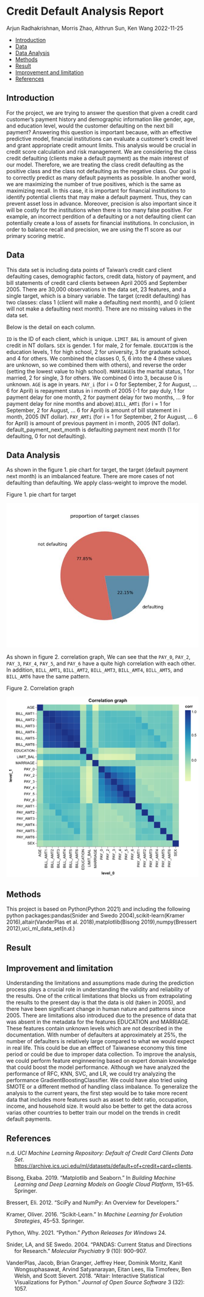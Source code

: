Credit Default Analysis Report
================
Arjun Radhakrishnan, Morris Zhao, Althrun Sun, Ken Wang
2022-11-25

-   <a href="#introduction" id="toc-introduction">Introduction</a>
-   <a href="#data" id="toc-data">Data</a>
-   <a href="#data-analysis" id="toc-data-analysis">Data Analysis</a>
-   <a href="#methods" id="toc-methods">Methods</a>
-   <a href="#result" id="toc-result">Result</a>
-   <a href="#improvement-and-limitation"
    id="toc-improvement-and-limitation">Improvement and limitation</a>
-   <a href="#references" id="toc-references">References</a>

## Introduction

For the project, we are trying to answer the question that given a
credit card customer’s payment history and demographic information like
gender, age, and education level, would the customer defaulting on the
next bill payment? Answering this question is important because, with an
effective predictive model, financial institutions can evaluate a
customer’s credit level and grant appropriate credit amount limits. This
analysis would be crucial in credit score calculation and risk
management. We are considering the class credit defaulting (clients make
a default payment) as the main interest of our model. Therefore, we are
treating the class credit defaulting as the positive class and the class
not defaulting as the negative class. Our goal is to correctly predict
as many default payments as possible. In another word, we are maximizing
the number of true positives, which is the same as maximizing recall. In
this case, it is important for financial institutions to identify
potential clients that may make a default payment. Thus, they can
prevent asset loss in advance. Moreover, precision is also important
since it will be costly for the institutions when there is too many
false positive. For example, an incorrect perdition of a defaulting or a
not defaulting client can potentially create a loss of assets for
financial institutions. In conclusion, in order to balance recall and
precision, we are using the f1 score as our primary scoring metric.

## Data

This data set is including data points of Taiwan’s credit card client
defaulting cases, demographic factors, credit data, history of payment,
and bill statements of credit card clients between April 2005 and
September 2005. There are 30,000 observations in the data set, 23
features, and a single target, which is a binary variable. The target
(credit defaulting) has two classes: class 1 (client will make a
defaulting next month), and 0 (client will not make a defaulting next
month). There are no missing values in the data set.

Below is the detail on each column.

`ID` is the ID of each client, which is unique. `LIMIT_BAL` is amount of
given credit in NT dollars. `SEX` is gender. 1 for male, 2 for female.
`EDUCATION` is the education levels, 1 for high school, 2 for
university, 3 for graduate school, and 4 for others. We combined the
classes 0, 5, 6 into the 4 (these values are unknown, so we combined
them with others), and reverse the order (setting the lowest value to
high school). `MARRIAGE`is the marital status, 1 for married, 2 for
single, 3 for others. We combined 0 into 3, because 0 is unknown. `AGE`
is age in years. `PAY_i` (for i = 0 for September, 2 for August, … 6 for
April) is repayment status in i month of 2005 (-1 for pay duly, 1 for
payment delay for one month, 2 for payment delay for two months, … 9 for
payment delay for nine months and above).`BILL_AMTi` (for i = 1 for
September, 2 for August, … 6 for April) is amount of bill statement in i
month, 2005 (NT dollar). `PAY_AMTi` (for i = 1 for September, 2 for
August, … 6 for April) is amount of previous payment in i month, 2005
(NT dollar). default_payment_next_month is defaulting payment next month
(1 for defaulting, 0 for not defaulting).

## Data Analysis

As shown in the figure 1. pie chart for target, the target (default
payment next month) is an imbalanced feature. There are more cases of
not defaulting than defaulting. We apply class-weight to improve the
model.

Figure 1. pie chart for target

![](../results//eda/images/target_proportion.jpg)

As shown in figure 2. correlation graph, We can see that the `PAY_0`,
`PAY_2`, `PAY_3`, `PAY_4`, `PAY_5`, and `PAY_6` have a quite high
correlation with each other. In addition, `BILL_AMT1`, `BILL_AMT2`,
`BILL_AMT3`, `BILL_AMT4`, `BILL_AMT5`, and `BILL_AMT6` have the same
pattern.

Figure 2. Correlation graph

![](../results//eda/images/corr_plot.png)

## Methods

This project is based on Python(Python 2021) and including the following
python packages:pandas(Snider and Swedo 2004),scikit-learn(Kramer
2016),altair(VanderPlas et al. 2018),matplotlib(Bisong
2019),numpy(Bressert 2012),uci_ml_data_set(n.d.)

## Result

## Improvement and limitation

Understanding the limitations and assumptions made during the prediction
process plays a crucial role in understanding the validity and
reliability of the results. One of the critical limitations that blocks
us from extrapolating the results to the present day is that the data is
old (taken in 2005), and there have been significant change in human
nature and patterns since 2005. There are limitations also introduced
due to the presence of data that was absent in the metadata for the
features EDUCATION and MARRIAGE. These features contain unknown levels
which are not described in the documentation. With number of defaulters
at approximately at 25%, the number of defaulters is relatively large
compared to what we would expect in real life. This could be due an
efffect of Taiwanese economy this time period or could be due to
improper data collection. To improve the analysis, we could perform
feature enginneering based on expert domain knowledge that could boost
the model performance. Although we have analyzed the performance of RFC,
KNN, SVC, and LR, we could try analyzing the performance
GradientBoostingClassifier. We could have also tried using SMOTE or a
different method of handling class imbalance. To generalize the analysis
to the current years, the first step would be to take more recent data
that includes more features such as asset to debt ratio, occupation,
income, and household size. It would also be better to get the data
across varias other countries to better train our model on the trends in
credit default payments.

## References

<div id="refs" class="references csl-bib-body hanging-indent">

<div id="ref-uci_ml_data_set" class="csl-entry">

n.d. *UCI Machine Learning Repository: Default of Credit Card Clients
Data Set*.
<https://archive.ics.uci.edu/ml/datasets/default+of+credit+card+clients>.

</div>

<div id="ref-matplotlib" class="csl-entry">

Bisong, Ekaba. 2019. “Matplotlib and Seaborn.” In *Building Machine
Learning and Deep Learning Models on Google Cloud Platform*, 151–65.
Springer.

</div>

<div id="ref-numpy" class="csl-entry">

Bressert, Eli. 2012. “SciPy and NumPy: An Overview for Developers.”

</div>

<div id="ref-scikit-learn" class="csl-entry">

Kramer, Oliver. 2016. “Scikit-Learn.” In *Machine Learning for Evolution
Strategies*, 45–53. Springer.

</div>

<div id="ref-python" class="csl-entry">

Python, Why. 2021. “Python.” *Python Releases for Windows* 24.

</div>

<div id="ref-pandas" class="csl-entry">

Snider, LA, and SE Swedo. 2004. “PANDAS: Current Status and Directions
for Research.” *Molecular Psychiatry* 9 (10): 900–907.

</div>

<div id="ref-altair" class="csl-entry">

VanderPlas, Jacob, Brian Granger, Jeffrey Heer, Dominik Moritz, Kanit
Wongsuphasawat, Arvind Satyanarayan, Eitan Lees, Ilia Timofeev, Ben
Welsh, and Scott Sievert. 2018. “Altair: Interactive Statistical
Visualizations for Python.” *Journal of Open Source Software* 3 (32):
1057.

</div>

</div>
